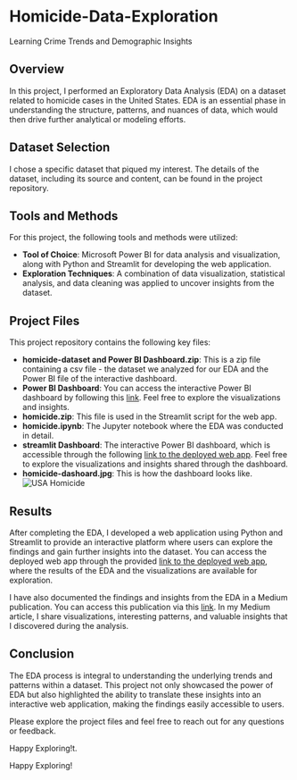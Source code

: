 # Homicide-Data-Exploration
Learning Crime Trends and Demographic Insights




## Overview
In this project, I performed an Exploratory Data Analysis (EDA) on a dataset related to homicide cases in the United States. EDA is an essential phase in understanding the structure, patterns, and nuances of data, which would then drive further analytical or modeling efforts.

## Dataset Selection
I chose a specific dataset that piqued my interest. The details of the dataset, including its source and content, can be found in the project repository.

## Tools and Methods
For this project, the following tools and methods were utilized:

- **Tool of Choice**: Microsoft Power BI for data analysis and visualization, along with Python and Streamlit for developing the web application.
- **Exploration Techniques**: A combination of data visualization, statistical analysis, and data cleaning was applied to uncover insights from the dataset.

## Project Files
This project repository contains the following key files:

- **homicide-dataset and Power BI Dashboard.zip**: This is a zip file containing a csv file - the dataset we analyzed for our EDA and the Power BI file of the interactive dashboard.
- **Power BI Dashboard**: You can access the interactive Power BI dashboard by following this [link](https://app.powerbi.com/links/nQHepu1iwr?ctid=392ba85e-a1c8-4f5c-85ec-251bc6d10f96&pbi_source=linkShare). Feel free to explore the visualizations and insights.
- **homicide.zip**: This file is used in the Streamlit script for the web app.
- **homicide.ipynb**: The Jupyter notebook where the EDA was conducted in detail.
- **streamlit Dashboard**: The interactive Power BI dashboard, which is accessible through the following [link to the deployed web app](https://osinachi-United-States-Homicide-Cases.hf.space/). Feel free to explore the visualizations and insights shared through the dashboard.
- **homicide-dashoard.jpg**: This is how the dashboard looks like.
  ![USA Homicide](https://github.com/OsinachiEzemba/USA-Homicide-Cases/assets/127313959/3bed3425-ae97-4678-a8f2-1dfd9ba2acaf)


## Results
After completing the EDA, I developed a web application using Python and Streamlit to provide an interactive platform where users can explore the findings and gain further insights into the dataset. You can access the deployed web app through the provided [link to the deployed web app](https://osinachi-United-States-Homicide-Cases.hf.space/), where the results of the EDA and the visualizations are available for exploration.

I have also documented the findings and insights from the EDA in a Medium publication. You can access this publication via this [link](https://ezembaosinachi.medium.com/delving-into-homicides-in-the-united-states-a-data-driven-exploration-bb68b277f599). In my Medium article, I share visualizations, interesting patterns, and valuable insights that I discovered during the analysis.

## Conclusion
The EDA process is integral to understanding the underlying trends and patterns within a dataset. This project not only showcased the power of EDA but also highlighted the ability to translate these insights into an interactive web application, making the findings easily accessible to users.

Please explore the project files and feel free to reach out for any questions or feedback.

Happy Exploring!t.

Happy Exploring!
